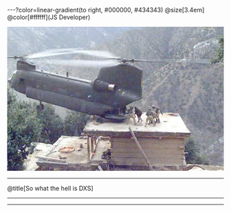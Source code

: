 ---?color=linear-gradient(to right, #000000, #434343)
@size[3.4em] @color[#ffffff](JS Developer)

![JS Dev](template\img\LarryMurphy_Chinnook.png)

---

@title[So what the hell is DXS]

<!--
Tip! Get started with this template as follows:
Step 1. Delete the contents of this PITCHME.md file.
Step 2. Start adding your own custom slide content.
Step 3. Copy slide markdown snippets from template/md directory as needed.
-->

---

---
